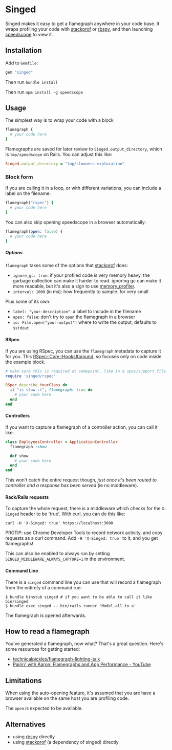 # Singed

Singed makes it easy to get a flamegraph anywhere in your code base. It wraps profiling your code with [stackprof](https://github.com/tmm1/stackprof) or [rbspy](https://github.com/rbspy/rbspy), and then launching [speedscope](https://github.com/jlfwong/speedscope) to view it.

## Installation

Add to `Gemfile`:

```ruby
gem "singed"
```

Then run `bundle install`

Then run `npm install -g speedscope`

## Usage

The simplest way is to wrap your code with a block

```ruby
flamegraph {
  # your code here
}
```

Flamegraphs are saved for later review to `Singed.output_directory`, which is `tmp/speedscope` on Rails. You can adjust this like:

```ruby
Singed.output_directory = "tmp/slowness-exploration"
```

### Block form
If you are calling it in a loop, or with different variations, you can include a label on the filename:

```ruby
flamegraph("rspec") {
  # your code here
}
```

You can also skip opening speedscope in a browser automatically:

```ruby
flamegraph(open: false) {
  # your code here
}
```

##### Options

`flamegraph` takes some of the options that [stackprof]() does:

- `ignore_gc: true`: if your profiled code is very memory heavy, the garbage collection can make it harder to read. ignoring gc can make it more readable, but it's also a sign to use [memory_profiler](https://github.com/SamSaffron/memory_profiler).
- `interval: 1000` (in ms): how frequently to sample. for very small 

Plus some of its own:

- `label: "your-description"`: a label to include in the filename
- `open: false`: don't try to `open` the flamegraph in a browser
- `io: File.open("your-output")` where to write the output, defaults to `$stdout`

#### RSpec

If you are using RSpec, you can use the `flamegraph` metadata to capture it for you. This [RSpec::Core::Hooks#around](https://rubydoc.info/gems/rspec-core/RSpec%2FCore%2FHooks:around), so focuses only on code inside the example block.

```ruby
# make sure this is required at somepoint, like in a spec/support file!
require 'singed/rspec' 

RSpec.describe YourClass do
  it "is slow :(", flamegraph: true do
    # your code here
  end
end
```

#### Controllers

If you want to capture a flamegraph of a controller action, you can call it like:

```ruby
class EmployeesController < ApplicationController
  flamegraph :show

  def show
    # your code here
  end
end
```

This won't catch the entire request though, _just once it's been routed to controller and a response has been served_ (ie no middleware).

#### Rack/Rails requests

To capture the whole request, there is a middleware which checks for the  `X-Singed` header to be 'true'. With curl, you can do this like:

```shell
curl -H 'X-Singed: true' https://localhost:3000
```

PROTIP: use Chrome Developer Tools to record network activity, and copy requests as a curl command. Add `-H 'X-Singed: true'` to it, and you get flamegraphs!

This can also be enabled to always run by setting `SINGED_MIDDLEWARE_ALWAYS_CAPTURE=1`  in the environment.

#### Command Line

There is a `singed` command line you can use that will record a flamegraph from the entirety of a command run:

```shell
$ bundle binstub singed # if you want to be able to call it like bin/singed
$ bundle exec singed -- bin/rails runner 'Model.all.to_a'
```

The flamegraph is opened afterwards.

## How to read a flamegraph

You've generated a flamegraph, now what? That's a great question. Here's some resources for getting started:

- [technicalpickles/flamegraph-lighting-talk](https://github.com/technicalpickles/flamegraph-lighting-talk)
- [Pairin' with Aaron: Flamegraphs and App Performance - YouTube](https://www.youtube.com/watch?v=9nvX3OHykGQ)

## Limitations

When using the auto-opening feature, it's assumed that you are have a browser available on the same host you are profiling code.

The `open` is expected to be available.

## Alternatives

- using [rbspy](https://rbspy.github.io/) directly
- using [stackprof](https://github.com/tmm1/stackprof) (a dependency of singed) directly
